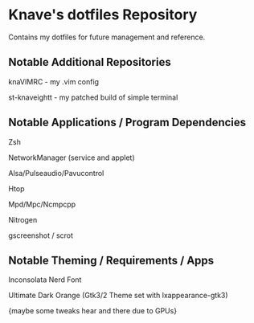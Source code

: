 # Knave's dotfiles Repository 
Contains my dotfiles for future management and reference.

## Notable Additional Repositories
knaVIMRC - my .vim config

st-knaveightt - my patched build of simple terminal

## Notable Applications / Program Dependencies
Zsh

NetworkManager (service and applet)

Alsa/Pulseaudio/Pavucontrol

Htop

Mpd/Mpc/Ncmpcpp

Nitrogen

gscreenshot / scrot

## Notable Theming / Requirements / Apps

Inconsolata Nerd Font

Ultimate Dark Orange (Gtk3/2 Theme set with lxappearance-gtk3)

{maybe some tweaks hear and there due to GPUs}


